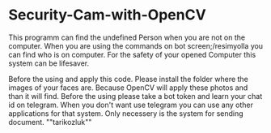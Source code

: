 # Security-Cam-with-OpenCV
This programm can find the undefined Person when you are not on the computer.
When you are using the commands on bot screen;/resimyolla you can find who is on computer. For the safety of your opened Computer 
this system can be lifesaver.

Before the using and apply this code. Please install the folder where the images of your faces are. 
Because OpenCV will apply these photos and than it will find.
Before the using please take a bot token and learn your chat id on telegram.
When you don't want use telegram you can use any other applications for that system. Only necessery is the system for sending document.
""tarikozluk""
